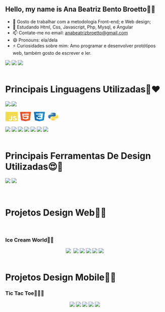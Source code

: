 ## Hello, my name is Ana Beatriz Bento Broetto👋💕


- 🔭 Gosto de trabalhar com a metodologia Front-end; e  Web design;
- 🌱 Estudando Html, Css, Javascript, Php, Mysql, e Angular
- 📫 Contate-me no email: anabeatrizbroetto@gmail.com
- 😄 Pronouns: ela/dela
- ⚡ Curiosidades sobre mim: Amo programar e desenvolver protótipos web, também gosto de escrever e ler.


<!--redes sociais-->
  <div> 
  <a href="https://www.instagram.com/anabeatrizbia248?igsh=MWZ1d3pxYWRseXdpOQ%3D%3D" target="_blank"><img src="https://img.shields.io/badge/-Instagram-%23E4405F?style=for-the-badge&logo=instagram&logoColor=white" target="_blank"></a>
  <a href = "mailto:contatoraanabeatrizbroetto@gmail.com"><img src="https://img.shields.io/badge/-Gmail-%23333?style=for-the-badge&logo=gmail&logoColor=white" target="_blank"></a>
  <a href="https://www.linkedin.com/in/ana-beatriz-bento-broetto-27a075279/" target="_blank"><img src="https://img.shields.io/badge/-LinkedIn-%230077B5?style=for-the-badge&logo=linkedin&logoColor=white" target="_blank">
  </a> 
</div>
  
  <br>

  <h1>Principais Linguagens Utilizadas👾❤</h1>


<!--metricas e graficos de desempenho-->
<a href="https://github.com/Ana-Beatriz12/github-readme-stats">
  <img height=200 align="center" src="https://github-readme-stats.vercel.app/api?username=Ana-Beatriz12&theme=radical&show_icons=true" />
</a>
<a href="https://github.com/Ana-Beatriz12/convoychat">
  <img height=200 align="center" src="https://github-readme-stats.vercel.app/api/top-langs?username=Ana-Beatriz12&layout=compact&langs_count=8&card_width=320&theme=radical&show_icons=true" />
</a>


<br>

<!--icons principais linguagens usadas-->
<div style="display: inline_block"><br>

  <img align="center" alt="Ana-Js" height="30" width="40" src="https://raw.githubusercontent.com/devicons/devicon/master/icons/javascript/javascript-plain.svg">
  <img align="center" alt="Ana-HTML" height="30" width="40" src="https://raw.githubusercontent.com/devicons/devicon/master/icons/html5/html5-original.svg">
  <img align="center" alt="Ana-CSS" height="30" width="40" src="https://raw.githubusercontent.com/devicons/devicon/master/icons/css3/css3-original.svg">
<img align="center" alt="Ana-Python" height="30" width="40" src="https://raw.githubusercontent.com/devicons/devicon/master/icons/python/python-original.svg">
  </a>
 </div>

<br>
 
<!--principais linguagens usadas com o nome-->
  <div> 
  <img src="https://img.shields.io/badge/Python-3776AB?style=for-the-badge&logo=python&logoColor=white">
    <img src="https://img.shields.io/badge/HTML5-E34F26?style=for-the-badge&logo=html5&logoColor=white">
    <img src="https://img.shields.io/badge/CSS-239120?&style=for-the-badge&logo=css3&logoColor=white">
    <img src="https://img.shields.io/badge/JavaScript-F7DF1E?style=for-the-badge&logo=javascript&logoColor=black">
     <img src="https://img.shields.io/badge/PHP-777BB4?style=for-the-badge&logo=php&logoColor=white">
      <img src="https://img.shields.io/badge/Bootstrap-563D7C?style=for-the-badge&logo=bootstrap&logoColor=white">
      <img src="https://img.shields.io/badge/MySQL-005C84?style=for-the-badge&logo=mysql&logoColor=white">
  </div>
  <br>

  <!--principais ferramentas de design utilizadas.-->
  <div>
    <h1>Principais Ferramentas De Design Utilizadas😍🐾</h1>
    <img src="https://img.shields.io/badge/Figma-F24E1E?style=for-the-badge&logo=figma&logoColor=white">
     <img src="https://img.shields.io/badge/Canva-%2300C4CC.svg?&style=for-the-badge&logo=Canva&logoColor=white">
  </div>
  <br>
  <br>


  <h1>Projetos Design Web🌈🌟</h1>
  <br>
    <h3>Ice Cream World🍧🍨</h3>
  <div align="center">
     <img src="https://github.com/user-attachments/assets/fc075d3b-4c2f-497f-8a03-cc38cf4ba023">
     <img src="">
     <img src="https://github.com/user-attachments/assets/3999635d-5598-4c6f-8014-08544b2e8c20">
     <img src="https://github.com/user-attachments/assets/4f4bfcc3-ff5b-4348-82da-56bb9c7cc902">
     <img src="https://github.com/user-attachments/assets/6180eb7e-ae7f-409f-bbee-85211230239c">
     <img src="https://github.com/user-attachments/assets/7c43a68d-a470-4e9b-8512-83ebc06c2612">
     <img src="https://github.com/user-attachments/assets/2888fc1a-77be-43d2-a30c-cc6a50aea2dc">
    
   
  </div>

  <br>
    <h1>Projetos Design Mobile🌈🌟</h1>
    <h3>Tic Tac Toe👾👳‍♀️</h3>
  <div align="center">
      <img src="https://github.com/user-attachments/assets/417ca9c2-2ac1-4ea0-ae1a-826099513020">
     <img src="https://github.com/user-attachments/assets/6aec0719-3b05-4c53-9d68-85f51164b4ca">
     <img src="https://github.com/user-attachments/assets/634db94f-deca-41c0-adb3-cef338b1e099">
     <img src="https://github.com/user-attachments/assets/161f9373-43e1-4bac-aefe-fd16bb4b84da">
     <img src="https://github.com/user-attachments/assets/0cd96a10-66ec-43f4-bdd4-fd2e5626119f">
  </div>


















